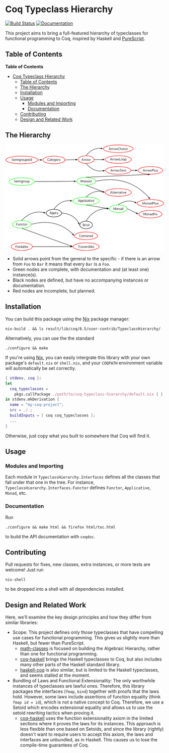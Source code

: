 # Coq Typeclass Hierarchy

<!-- Shamelessly stolen readthedocs.io badge -->
[![Build Status](https://travis-ci.org/siddharthist/coq-typeclass-hierarchy.svg?branch=master)](https://travis-ci.org/siddharthist/coq-typeclass-hierarchy)
[![Documentation](https://readthedocs.org/projects/docs/badge/?version=latest)](https://siddharthist.github.io/coq-typeclass-hierarchy/html/toc.html)

This project aims to bring a full-featured hierarchy of typeclasses for
functional programming to Coq, inspired by Haskell
and [PureScript][purescript-prelude].

## Table of Contents

<!-- markdown-toc start - Don't edit this section. Run M-x markdown-toc-generate-toc again -->
**Table of Contents**

- [Coq Typeclass Hierarchy](#coq-typeclass-hierarchy)
    - [Table of Contents](#table-of-contents)
    - [The Hierarchy](#the-hierarchy)
    - [Installation](#installation)
    - [Usage](#usage)
        - [Modules and Importing](#modules-and-importing)
        - [Documentation](#documentation)
    - [Contributing](#contributing)
    - [Design and Related Work](#design-and-related-work)

<!-- markdown-toc end -->


## The Hierarchy

![Typeclass Hierarchy Inclusion Diagram](./doc/diagram.png)
 
 - Solid arrows point from the general to the specific - if there is an arrow
   from `Foo` to `Bar` it means that every `Bar` is a `Foo`.
 - Green nodes are complete, with documentation and (at least one) instance(s).
 - Black nodes are defined, but have no accompanying instances or documentation.
 - Red nodes are incomplete, but planned.
 
## Installation

You can build this package using the [Nix][nix] package manager:
```
nix-build . && ls result/lib/coq/8.5/user-contrib/TypeclassHierarchy/
```
Alternatively, you can use the the standard
```
./configure && make
```

If you're using [Nix][nix], you can easily intergrate this library with your own
package's `default.nix` or `shell.nix`, and your `COQPATH` environment variable
will automatically be set correctly.
```nix
{ stdenv, coq }:
let
  coq_typeclasses = 
    pkgs.callPackage ./path/to/coq-typeclass-hierarchy/default.nix { };
in stdenv.mkDerivation {
  name = "my-coq-project";
  src = ./.;
  buildInputs = [ coq coq_typeclasses ];
  ...
}
```
Otherwise, just copy what you built to somewhere that Coq will find it.

## Usage

### Modules and Importing

Each module in `TypeclassHierarchy.Interfaces` defines all the classes that fall
under that one in the tree. For instance,
`TypeclassHierarchy.Interfaces.Functor` defines `Functor`, `Applicative`,
`Monad`, etc.

### Documentation
Run
```
./configure && make html && firefox html/toc.html
```
to build the API documentation with `coqdoc`.

## Contributing
Pull requests for fixes, new classes, extra instances, or more tests are
welcome! Just run
```
nix-shell
```
to be dropped into a shell with all dependencies installed.
 
## Design and Related Work

Here, we'll examine the key design principles and how they differ from similar
libraries:

 * Scope: This project defines only those typeclasses that have compelling use
   cases for functional programming. This gives us slightly more than Haskell,
   but fewer than PureScript.
     - [math-classes][math-classes] is focused on building the Algebraic
       Hierarchy, rather than one for functional programming.
     - [coq-haskell](https://github.com/jwiegley/coq-haskell) brings the Haskell
       typeclasses to Coq, but also includes many other parts of the Haskell
       standard library.
     - [haskell-coq](https://github.com/domdere/haskell-coq) is also similar,
       but is limited to the Haskell typeclasses, and seems stalled at the
       moment.
 * Bundling of Laws and Functional Extensionality: The only worthwhile instances
   of typeclasses are lawful ones. Therefore, this library packages the
   interfaces (`fmap`, `bind`) together with proofs that the laws hold. However,
   some laws include assertions of function equality (think `fmap id = id`),
   which is not a native concept to Coq. Therefore, we use a Setoid which
   encodes extensional equality and allows us to use the setoid rewriting
   tactics when proving it.
     - [coq-haskell](https://github.com/jwiegley/coq-haskell) uses the function
       extensionality axiom in the limited sections where it proves the laws for
       its instances. This approach is less flexible than one based on Setoids,
       and since the library (rightly) doesn't want to require users to accept
       this axiom, the laws and interfaces are unbundled, as in Haskell. This
       causes us to lose the compile-time guarantees of Coq.

[nix]: https://nixos.org/nix/
[math-classes]: https://github.com/math-classes/math-classes
[purescript-prelude]: https://github.com/purescript/purescript-prelude

